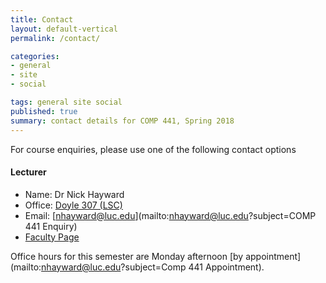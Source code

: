```yaml
---
title: Contact
layout: default-vertical
permalink: /contact/

categories:
- general
- site
- social

tags: general site social
published: true
summary: contact details for COMP 441, Spring 2018
---
```


For course enquiries, please use one of the following contact options

#### Lecturer

* Name: Dr Nick Hayward
* Office: [Doyle 307 (LSC)](http://www.luc.edu/media/lucedu/lsc.pdf)
* Email: [nhayward@luc.edu](mailto:nhayward@luc.edu?subject=COMP 441 Enquiry)
* [Faculty Page](http://www.luc.edu/cs/people/ftfaculty/haywardnicholas.shtml)

Office hours for this semester are Monday afternoon [by appointment](mailto:nhayward@luc.edu?subject=Comp 441 Appointment).
